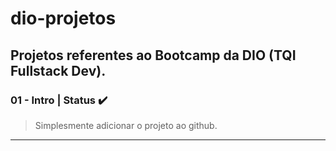 # dio-projetos

## Projetos referentes ao Bootcamp da DIO (TQI Fullstack Dev).


### 01 - Intro | Status :heavy_check_mark:
> Simplesmente adicionar o projeto ao github.

---
